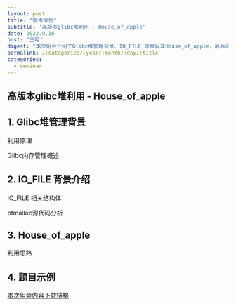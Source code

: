 ```yaml
---
layout: post
title: "学术报告"
subtitle: '高版本glibc堆利用 - House_of_apple'
date: 2022.9.16
host: "王晗"
digest: "本次组会介绍了Glibc堆管理背景、IO_FILE 背景以及House_of_apple，最后讲解了题目示例。"
permalink: /:categories/:year/:month/:day/:title
categories:
  - seminar
---
```

## 高版本glibc堆利用 - House_of_apple

## 1. Glibc堆管理背景
利用原理

Glibc内存管理概述

## 2. IO_FILE 背景介绍
IO_FILE 相关结构体

ptmalloc源代码分析

## 3. House_of_apple
利用思路

## 4. 题目示例




[本次组会内容下载链接](https://github.com/desperate08/DevPos/blob/master/DevOps-main/seminar/pwn%E6%8A%80%E6%9C%AF%E5%88%86%E4%BA%AB.pdf)

